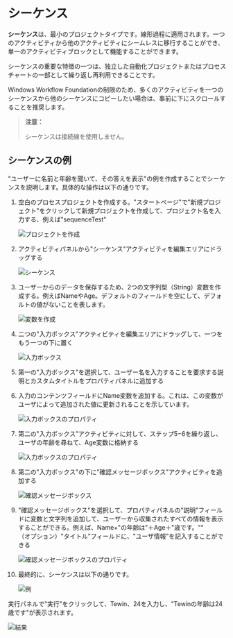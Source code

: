 # シーケンス

**シーケンス**は、最小のプロジェクトタイプです。線形過程に適用されます。一つのアクティビティから他のアクティビティにシームレスに移行することができ、単一のアクティビティブロックとして機能することができます。

シーケンスの重要な特徴の一つは、独立した自動化プロジェクトまたはプロセスチャートの一部として繰り返し再利用できることです。

Windows Workflow Foundationの制限のため、多くのアクティビティを一つのシーケンスから他のシーケンスにコピーしたい場合は、事前に下にスクロールすることを推奨します。

>**注意：**
>
> シーケンスは接続線を使用しません。

## シーケンスの例

"ユーザーに名前と年齢を聞いて、その答えを表示"の例を作成することでシーケンスを説明します。具体的な操作は以下の通りです。

1. 空白のプロセスプロジェクトを作成する。"スタートページ"で"新規プロジェクト"をクリックして新規プロジェクトを作成して、プロジェクト名を入力する、例えば"sequenceTest"

    ![プロジェクトを作成](https://docimages.blob.core.chinacloudapi.cn/images/Studio/typeOfWorkflow/sequencetestitem20201019.png)

2. アクティビティパネルから"シーケンス"アクティビティを編集エリアにドラッグする

    ![シーケンス](https://docimages.blob.core.chinacloudapi.cn/images/Studio/typeOfWorkflow/sequenceactivity20201019.png)

3. ユーザーからのデータを保存するため、2つの文字列型（String）変数を作成する。例えばNameやAge。デフォルトのフィールドを空にして、デフォルトの値がないことを表します。

    ![変数を作成](https://docimages.blob.core.chinacloudapi.cn/images/Studio/typeOfWorkflow/seq-createVariables.png)

4. 二つの"入力ボックス"アクティビティを編集エリアにドラッグして、一つをもう一つの下に置く

    ![入力ボックス](https://docimages.blob.core.chinacloudapi.cn/images/Studio/typeOfWorkflow/inputboxinsequence20201019.png)

5. 第一の"入力ボックス"を選択して、ユーザー名を入力することを要求する説明とカスタムタイトルをプロパティパネルに追加する

6. 入力のコンテンツフィールドにName変数を追加する。これは、この変数がユーザによって追加された値に更新されることを示しています。

    ![入力ボックスのプロパティ](https://docimages.blob.core.chinacloudapi.cn/images/Studio/typeOfWorkflow/seq-input1Properties.png)

7. 第二の"入力ボックス"アクティビティに対して、ステップ5−6を繰り返し、ユーザの年齢を尋ねて、Age変数に格納する

    ![入力ボックスのプロパティ](https://docimages.blob.core.chinacloudapi.cn/images/Studio/typeOfWorkflow/seq-input2Properties.png)

8. 第二の"入力ボックス"の下に"確認メッセージボックス"アクティビティを追加する

    ![確認メッセージボックス](https://docimages.blob.core.chinacloudapi.cn/images/Studio/typeOfWorkflow/comfirminsequence20201019.png)

9. "確認メッセージボックス"を選択して、プロパティパネルの"説明"フィールドに変数と文字列を追加して、ユーザーから収集されたすべての情報を表示することができる。例えば、Name+"の年齢は"＋Age＋"歳です。""</br>（オプション）"タイトル"フィールドに、"ユーザ情報"を記入することができる

    ![確認メッセージボックスのプロパティ](https://docimages.blob.core.chinacloudapi.cn/images/Studio/typeOfWorkflow/seq-confirmProperties.png)

10. 最終的に、シーケンスは以下の通りです。

    ![例](https://docimages.blob.core.chinacloudapi.cn/images/Studio/typeOfWorkflow/seq-example.PNG)

実行パネルで"実行"をクリックして、Tewin、24を入力し、"Tewinの年齢は24歳です"が表示されます。

![結果](https://docimages.blob.core.chinacloudapi.cn/images/Studio/typeOfWorkflow/sequenceresult20201019.png)
